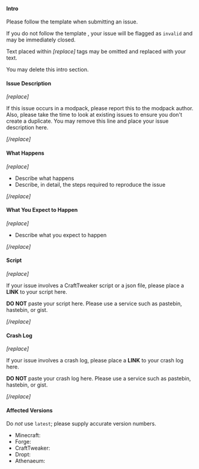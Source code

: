 #### Intro

Please follow the template when submitting an issue.

If you do not follow the template , your issue will be flagged as `invalid` and may be immediately closed.

Text placed within *[replace]* tags may be omitted and replaced with your text.

You may delete this intro section.

#### Issue Description

*[replace]*

If this issue occurs in a modpack, please report this to the modpack author. Also, please take the time to look at existing issues to ensure you don't create a duplicate. You may remove this line and place your issue description here.

*[/replace]*

#### What Happens

*[replace]*

* Describe what happens
* Describe, in detail, the steps required to reproduce the issue

*[/replace]*

#### What You Expect to Happen

*[replace]*

* Describe what you expect to happen

*[/replace]*

#### Script

*[replace]*

If your issue involves a CraftTweaker script or a json file, please place a **LINK** to your script here.

**DO NOT** paste your script here. Please use a service such as pastebin, hastebin, or gist.

*[/replace]*

#### Crash Log

*[replace]*

If your issue involves a crash log, please place a **LINK** to your crash log here.

**DO NOT** paste your crash log here. Please use a service such as pastebin, hastebin, or gist.

*[/replace]*

#### Affected Versions

Do *not* use `latest`; please supply accurate version numbers.

* Minecraft:
* Forge:
* CraftTweaker:
* Dropt:
* Athenaeum: